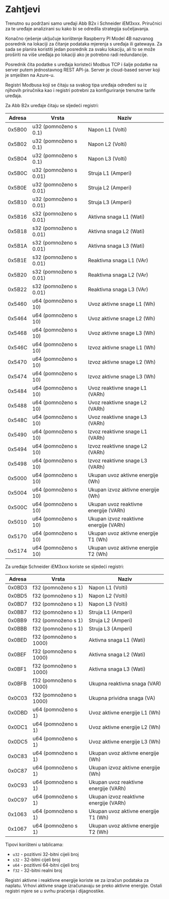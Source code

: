 # Zahtjevi

Trenutno su podržani samo uređaji Abb B2x i Schneider iEM3xxx. Priručnici za te
uređaje analizirani su kako bi se odredila strategija sučeljavanja.

Konačno rješenje uključuje korištenje Raspberry PI Model 4B nazvanog posrednik
na lokaciji za čitanje podataka mjerenja s uređaja ili gatewaya. Za sada se
planira koristiti jedan posrednik za svaku lokaciju, ali to se može proširiti na
više uređaja po lokaciji ako je potrebno radi redundancije.

Posrednik čita podatke s uređaja koristeći Modbus TCP i šalje podatke na server
putem jednostavnog REST API-ja. Server je cloud-based server koji je smješten na
Azure-u.

Registri Modbusa koji se čitaju sa svakog tipa uređaja određeni su iz njihovih
priručnika kao i registri potrebni za konfiguriranje trenutne tarife uređaja.

Za Abb B2x uređaje čitaju se sljedeći registri:

| Adresa | Vrsta                  | Naziv                                  |
| ------ | ---------------------- | -------------------------------------- |
| 0x5B00 | u32 (pomnoženo s 0.1)  | Napon L1 (Volti)                       |
| 0x5B02 | u32 (pomnoženo s 0.1)  | Napon L2 (Volti)                       |
| 0x5B04 | u32 (pomnoženo s 0.1)  | Napon L3 (Volti)                       |
| 0x5B0C | u32 (pomnoženo s 0.01) | Struja L1 (Amperi)                     |
| 0x5B0E | u32 (pomnoženo s 0.01) | Struja L2 (Amperi)                     |
| 0x5B10 | u32 (pomnoženo s 0.01) | Struja L3 (Amperi)                     |
| 0x5B16 | s32 (pomnoženo s 0.01) | Aktivna snaga L1 (Wati)                |
| 0x5B18 | s32 (pomnoženo s 0.01) | Aktivna snaga L2 (Wati)                |
| 0x5B1A | s32 (pomnoženo s 0.01) | Aktivna snaga L3 (Wati)                |
| 0x5B1E | s32 (pomnoženo s 0.01) | Reaktivna snaga L1 (VAr)               |
| 0x5B20 | s32 (pomnoženo s 0.01) | Reaktivna snaga L2 (VAr)               |
| 0x5B22 | s32 (pomnoženo s 0.01) | Reaktivna snaga L3 (VAr)               |
| 0x5460 | u64 (pomnoženo s 10)   | Uvoz aktivne snage L1 (Wh)             |
| 0x5464 | u64 (pomnoženo s 10)   | Uvoz aktivne snage L2 (Wh)             |
| 0x5468 | u64 (pomnoženo s 10)   | Uvoz aktivne snage L3 (Wh)             |
| 0x546C | u64 (pomnoženo s 10)   | Izvoz aktivne snage L1 (Wh)            |
| 0x5470 | u64 (pomnoženo s 10)   | Izvoz aktivne snage L2 (Wh)            |
| 0x5474 | u64 (pomnoženo s 10)   | Izvoz aktivne snage L3 (Wh)            |
| 0x5484 | u64 (pomnoženo s 10)   | Uvoz reaktivne snage L1 (VARh)         |
| 0x5488 | u64 (pomnoženo s 10)   | Uvoz reaktivne snage L2 (VARh)         |
| 0x548C | u64 (pomnoženo s 10)   | Uvoz reaktivne snage L3 (VARh)         |
| 0x5490 | u64 (pomnoženo s 10)   | Izvoz reaktivne snage L1 (VARh)        |
| 0x5494 | u64 (pomnoženo s 10)   | Izvoz reaktivne snage L2 (VARh)        |
| 0x5498 | u64 (pomnoženo s 10)   | Izvoz reaktivne snage L3 (VARh)        |
| 0x5000 | u64 (pomnoženo s 10)   | Ukupan uvoz aktivne energije (Wh)      |
| 0x5004 | u64 (pomnoženo s 10)   | Ukupan izvoz aktivne energije (Wh)     |
| 0x500C | u64 (pomnoženo s 10)   | Ukupan uvoz reaktivne energije (VARh)  |
| 0x5010 | u64 (pomnoženo s 10)   | Ukupan izvoz reaktivne energije (VARh) |
| 0x5170 | u64 (pomnoženo s 10)   | Ukupan uvoz aktivne energije T1 (Wh)   |
| 0x5174 | u64 (pomnoženo s 10)   | Ukupan uvoz aktivne energije T2 (Wh)   |

Za uređaje Schneider iEM3xxx koriste se sljedeći registri:

| Adresa | Vrsta                  | Naziv                                  |
| ------ | ---------------------- | -------------------------------------- |
| 0x0BD3 | f32 (pomnoženo s 1)    | Napon L1 (Volti)                       |
| 0x0BD5 | f32 (pomnoženo s 1)    | Napon L2 (Volti)                       |
| 0x0BD7 | f32 (pomnoženo s 1)    | Napon L3 (Volti)                       |
| 0x0BB7 | f32 (pomnoženo s 1)    | Struja L1 (Amperi)                     |
| 0x0BB9 | f32 (pomnoženo s 1)    | Struja L2 (Amperi)                     |
| 0x0BBB | f32 (pomnoženo s 1)    | Struja L3 (Amperi)                     |
| 0x0BED | f32 (pomnoženo s 1000) | Aktivna snaga L1 (Wati)                |
| 0x0BEF | f32 (pomnoženo s 1000) | Aktivna snaga L2 (Wati)                |
| 0x0BF1 | f32 (pomnoženo s 1000) | Aktivna snaga L3 (Wati)                |
| 0x0BFB | f32 (pomnoženo s 1000) | Ukupna reaktivna snaga (VAR)           |
| 0x0C03 | f32 (pomnoženo s 1000) | Ukupna prividna snaga (VA)             |
| 0x0DBD | u64 (pomnoženo s 1)    | Uvoz aktivne energije L1 (Wh)          |
| 0x0DC1 | u64 (pomnoženo s 1)    | Uvoz aktivne energije L2 (Wh)          |
| 0x0DC5 | u64 (pomnoženo s 1)    | Uvoz aktivne energije L3 (Wh)          |
| 0x0C83 | u64 (pomnoženo s 1)    | Ukupan uvoz aktivne energije (Wh)      |
| 0x0C87 | u64 (pomnoženo s 1)    | Ukupan izvoz aktivne energije (Wh)     |
| 0x0C93 | u64 (pomnoženo s 1)    | Ukupan uvoz reaktivne energije (VARh)  |
| 0x0C97 | u64 (pomnoženo s 1)    | Ukupan izvoz reaktivne energije (VARh) |
| 0x1063 | u64 (pomnoženo s 1)    | Ukupan uvoz aktivne energije T1 (Wh)   |
| 0x1067 | u64 (pomnoženo s 1)    | Ukupan uvoz aktivne energije T2 (Wh)   |

Tipovi korišteni u tablicama:

- `u32` - pozitivni 32-bitni cijeli broj
- `s32` - 32-bitni cijeli broj
- `u64` - pozitivni 64-bitni cijeli broj
- `f32` - 32-bitni realni broj

Registri aktivne i reaktivne energije koriste se za izračun podataka za naplatu.
Vrhovi aktivne snage izračunavaju se preko aktivne energije. Ostali registri
mjere se u svrhu praćenja i dijagnostike.
